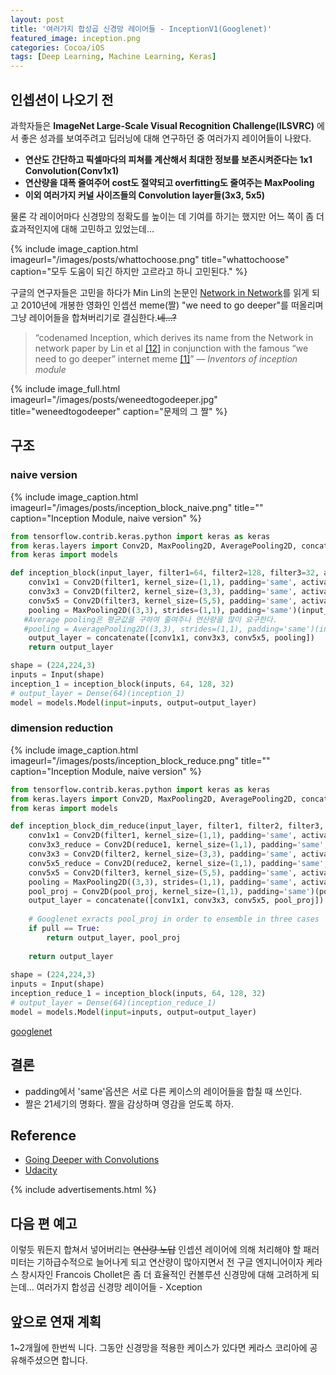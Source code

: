 ```yaml
---
layout: post
title: '여러가지 합성곱 신경망 레이어들 - InceptionV1(Googlenet)'
featured_image: inception.png
categories: Cocoa/iOS
tags: [Deep Learning, Machine Learning, Keras]
---
```



## 인셉션이 나오기 전
과학자들은 **ImageNet Large-Scale Visual Recognition Challenge(ILSVRC)** 에서 좋은 성과를 보여주려고 딥러닝에 대해 연구하던 중 여러가지 레이어들이 나왔다.

- **연산도 간단하고 픽셀마다의 피쳐를 계산해서 최대한 정보를 보존시켜준다는 1x1 Convolution(Conv1x1)**
- **연산량을 대폭 줄여주어 cost도 절약되고 overfitting도 줄여주는 MaxPooling**
- **이외 여러가지 커널 사이즈들의 Convolution layer들(3x3, 5x5)**


물론 각 레이어마다 신경망의 정확도를 높이는 데 기여를 하기는 했지만 어느 쪽이 좀 더 효과적인지에 대해 고민하고 있었는데...
<!--more-->

{% include image_caption.html imageurl="/images/posts/whattochoose.png" title="whattochoose" caption="모두 도움이 되긴 하지만 고르라고 하니 고민된다." %}

구글의 연구자들은 고민을 하다가 Min Lin의 논문인 [Network in Network](https://arxiv.org/abs/1312.4400)를 읽게 되고 2010년에 개봉한 영화인 인셉션 meme(짤) "we need to go deeper"를 떠올리며 그냥 레이어들을 합쳐버리기로 결심한다.<strike>네...?</strike>

>“codenamed Inception, which derives its name from the Network in network paper by Lin et al [[12]](https://scholar.google.com/citations?user=BGONmkIAAAAJ&hl=en)
in conjunction with the famous “we need to go deeper” internet meme [[1]](http://knowyourmeme.com/memes/we-need-to-go-deeper)” <cite>― Inventors of inception module</cite>

{% include image_full.html imageurl="/images/posts/weneedtogodeeper.jpg" title="weneedtogodeeper" caption="문제의 그 짤" %}

## 구조

### naive version

{% include image_caption.html imageurl="/images/posts/inception_block_naive.png" title="" caption="Inception Module, naive version" %}

```python
from tensorflow.contrib.keras.python import keras as keras
from keras.layers import Conv2D, MaxPooling2D, AveragePooling2D, concatenate, Input
from keras import models

def inception_block(input_layer, filter1=64, filter2=128, filter3=32, activation='relu'):
    conv1x1 = Conv2D(filter1, kernel_size=(1,1), padding='same', activation=activation)(input_layer)
    conv3x3 = Conv2D(filter2, kernel_size=(3,3), padding='same', activation=activation)(input_layer)
    conv5x5 = Conv2D(filter3, kernel_size=(5,5), padding='same', activation=activation)(input_layer)
    pooling = MaxPooling2D((3,3), strides=(1,1), padding='same')(input_layer)
   #Average pooling은 평균값을 구하여 줄여주나 연산량을 많이 요구한다.
   #pooling = AveragePooling2D((3,3), strides=(1,1), padding='same')(input_layer)
    output_layer = concatenate([conv1x1, conv3x3, conv5x5, pooling])
    return output_layer

shape = (224,224,3)
inputs = Input(shape)
inception_1 = inception_block(inputs, 64, 128, 32)
# output_layer = Dense(64)(inception_1) 
model = models.Model(input=inputs, output=output_layer)
```

### dimension reduction

{% include image_caption.html imageurl="/images/posts/inception_block_reduce.png" title="" caption="Inception Module, naive version" %}

```python
from tensorflow.contrib.keras.python import keras as keras
from keras.layers import Conv2D, MaxPooling2D, AveragePooling2D, concatenate
from keras import models

def inception_block_dim_reduce(input_layer, filter1, filter2, filter3, reduce1, reduce2, pool_proj, activation='relu', pull=False):
    conv1x1 = Conv2D(filter1, kernel_size=(1,1), padding='same', activation=activation)(input_layer)
    conv3x3_reduce = Conv2D(reduce1, kernel_size=(1,1), padding='same', activation=activation)(input_layer)
    conv3x3 = Conv2D(filter2, kernel_size=(3,3), padding='same', activation=activation)(conv3x3_reduce)
    conv5x5_reduce = Conv2D(reduce2, kernel_size=(1,1), padding='same', activation=activation)(input_layer)
    conv5x5 = Conv2D(filter3, kernel_size=(5,5), padding='same', activation=activation)(conv5x5_reduce)
    pooling = MaxPooling2D((3,3), strides=(1,1), padding='same', activation=activation)(input_layer)
    pool_proj = Conv2D(pool_proj, kernel_size=(1,1), padding='same')(pooling)
    output_layer = concatenate([conv1x1, conv3x3, conv5x5, pool_proj])
    
    # Googlenet exracts pool_proj in order to ensemble in three cases
    if pull == True:
        return output_layer, pool_proj
    
    return output_layer
    
shape = (224,224,3)
inputs = Input(shape)
inception_reduce_1 = inception_block(inputs, 64, 128, 32)
# output_layer = Dense(64)(inception_reduce_1) 
model = models.Model(input=inputs, output=output_layer)
```
[googlenet]()

## 결론
- padding에서 'same'옵션은 서로 다른 케이스의 레이어들을 합칠 때 쓰인다.
- 짤은 21세기의 명화다. 짤을 감상하며 영감을 얻도록 하자.


## Reference
- [Going Deeper with Convolutions](https://arxiv.org/abs/1409.4842)
- [Udacity](www.udacity.com)

{% include advertisements.html %}

## 다음 편 예고
이렇듯 뭐든지 합쳐서 넣어버리는 <strike>연산량 노답</strike> 인셉션 레이어에 의해 처리해야 할 패러미터는 기하급수적으로 늘어나게 되고 연산량이 많아지면서 전 구글 엔지니어이자 케라스 창시자인 Francois Chollet은 좀 더 효율적인 컨볼루션 신경망에 대해 고려하게 되는데...
여러가지 합성곱 신경망 레이어들 - Xception

## 앞으로 연재 계획
1~2개월에 한번씩 니다. 그동안 신경망을 적용한 케이스가 있다면 케라스 코리아에 공유해주셨으면 합니다.

